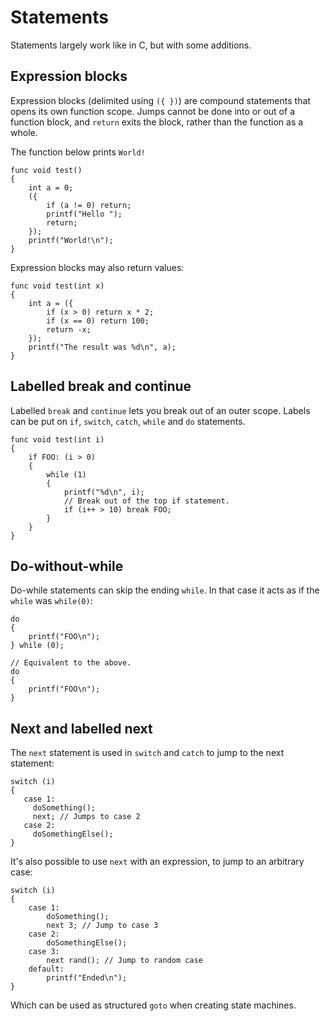 # Statements

Statements largely work like in C, but with some additions.


## Expression blocks

Expression blocks (delimited using `({ })`) are compound statements that opens its own function scope. Jumps cannot be done into or out of a function block, and `return` exits the block, rather than the function as a whole.

The function below prints `World!`

```
func void test()
{
    int a = 0;
    ({
        if (a != 0) return;
        printf("Hello ");
        return;
    });
    printf("World!\n");
}
```

Expression blocks may also return values:

```
func void test(int x)
{
    int a = ({
        if (x > 0) return x * 2;
        if (x == 0) return 100;
        return -x;
    });            
    printf("The result was %d\n", a);
}
```

## Labelled break and continue

Labelled `break` and `continue` lets you break out of an outer scope. Labels can be put on `if`, 
`switch`, `catch`, `while` and `do` statements.
   
```
func void test(int i)
{
    if FOO: (i > 0)
    {
        while (1)
        {
            printf("%d\n", i);
            // Break out of the top if statement.
            if (i++ > 10) break FOO;
        }
    }
}
```

## Do-without-while

Do-while statements can skip the ending `while`. In that case it acts as if the `while` was `while(0)`:

```
do 
{
    printf("FOO\n");
} while (0);

// Equivalent to the above.
do 
{
    printf("FOO\n");
}
```

## Next and labelled next

The `next` statement is used in `switch` and `catch` to jump to the next statement:

```
switch (i)
{
   case 1:
     doSomething();
     next; // Jumps to case 2
   case 2:
     doSomethingElse();
}
```

It's also possible to use `next` with an expression, to jump to an arbitrary case:

```
switch (i)
{
    case 1:
        doSomething();
        next 3; // Jump to case 3
    case 2:
        doSomethingElse();
    case 3:
        next rand(); // Jump to random case
    default:
        printf("Ended\n");
}  
```

Which can be used as structured `goto` when creating state machines.